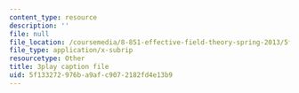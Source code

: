 ```yaml
---
content_type: resource
description: ''
file: null
file_location: /coursemedia/8-851-effective-field-theory-spring-2013/5f133272976ba9afc9072182fd4e13b9_Jtda1czqdxc.srt
file_type: application/x-subrip
resourcetype: Other
title: 3play caption file
uid: 5f133272-976b-a9af-c907-2182fd4e13b9
---
```

